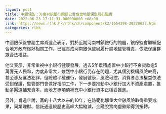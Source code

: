 ```yaml
---
layout: post
title: 中銀保監：河南村鎮銀行問題已責成當地銀保監履行職責
date: 2022-06-23 17:11:31.000000000 +08:00
link: https://news.rthk.hk/rthk/ch/component/k2/1654398-20220623.htm
categories: rthk
---
```


中國銀保監會副主席肖遠企表示，對於近期河南村鎮銀行的問題，銀保監會繼續配合地方政府做好相關工作，已經責成河南銀保監局履行屬地監管職責，依法保護群眾合法權益。

他又表示，非常重視中小銀行健康發展，過去5年累積處置中小銀行不良貸款逾5萬億元人民幣，力度非常大，雖然中小銀行仍存在問題，尤其個別機構風險較高，甚至涉及違法犯罪，但總體平穩運行，發展健康，風險可控，消費者合法權益依法受到保護，監管部門會做好相關工作，下一步要推動中小銀行加大不資產處置，推動多渠道補充資本，而地方專項債補充中小銀行資本正穩妥推進。

另外，肖遠企說，黨的十八大以來的10年，在防範化解重大金融風險取得重要成果，同業理財、信託通道較歷史高峰大幅縮減，金融脫實向虛勢頭得到扭轉。
